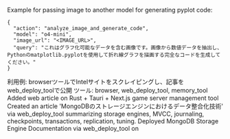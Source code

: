 Example for passing image to another model for generating pyplot code:

```
{
  "action": "analyze_image_and_generate_code",
  "model": "o4-mini",
  "image_url": "<IMAGE_URL>",
  "query": "これはグラフ化可能なデータを含む画像です。画像から数値データを抽出し、Pythonのmatplotlib.pyplotを使用して折れ線グラフを描画する完全なコードを生成してください。"  
}
```
利用例: browserツールでIntelサイトをスクレイピングし、記事をweb_deploy_toolで公開
ツール: browser, web_deploy_tool, memory_tool
Added web article on Rust + Tauri + Next.js game server management tool
Created an article 'MongoDBのストレージエンジンにおけるデータ整合化技術' via web_deploy_tool summarizing storage engines, MVCC, journaling, checkpoints, transactions, replication, tuning.
Deployed MongoDB Storage Engine Documentation via web_deploy_tool on <timestamp>